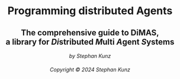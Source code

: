 <div align="center">

# Programming distributed Agents
## The comprehensive guide to DiMAS,<br>a library for ***Di***stributed ***M***ulti ***A***gent ***S***ystems

*by Stephan Kunz*

###### Copyright © 2024 Stephan Kunz
</div>
